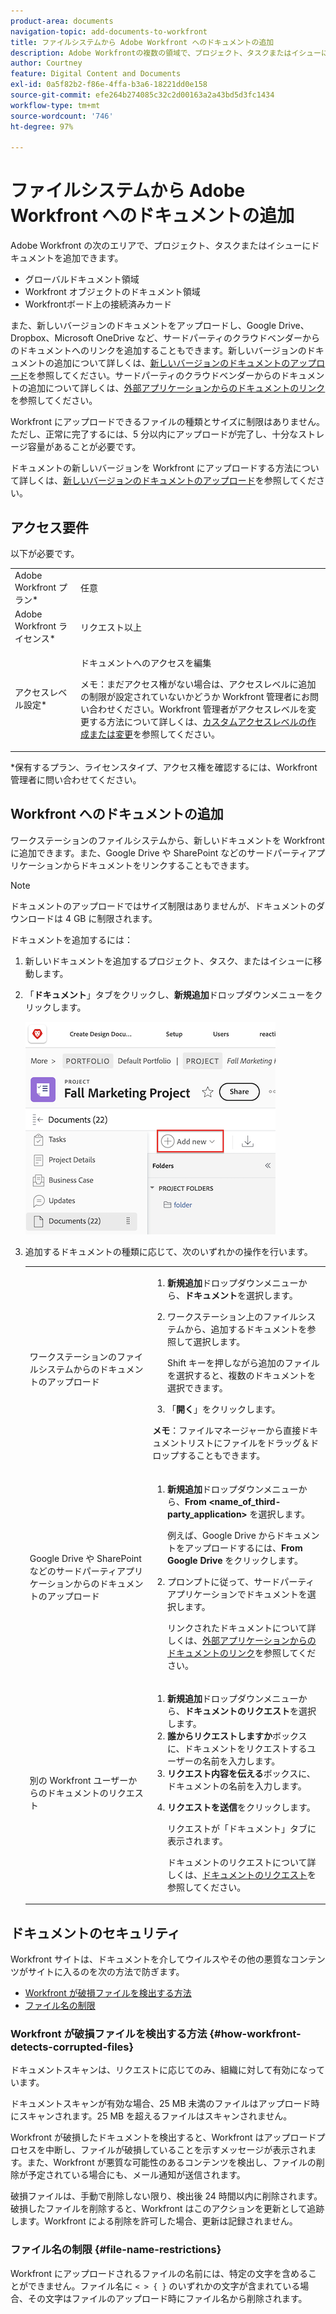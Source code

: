 ```yaml
---
product-area: documents
navigation-topic: add-documents-to-workfront
title: ファイルシステムから Adobe Workfront へのドキュメントの追加
description: Adobe Workfrontの複数の領域で、プロジェクト、タスクまたはイシューにドキュメントを追加できます。
author: Courtney
feature: Digital Content and Documents
exl-id: 0a5f82b2-f86e-4ffa-b3a6-18221dd0e158
source-git-commit: efe264b274085c32c2d00163a2a43bd5d3fc1434
workflow-type: tm+mt
source-wordcount: '746'
ht-degree: 97%

---
```


# ファイルシステムから Adobe Workfront へのドキュメントの追加

Adobe Workfront の次のエリアで、プロジェクト、タスクまたはイシューにドキュメントを追加できます。

* グローバルドキュメント領域
* Workfront オブジェクトのドキュメント領域
* Workfrontボード上の接続済みカード

また、新しいバージョンのドキュメントをアップロードし、Google Drive、Dropbox、Microsoft OneDrive など、サードパーティのクラウドベンダーからのドキュメントへのリンクを追加することもできます。新しいバージョンのドキュメントの追加について詳しくは、[新しいバージョンのドキュメントのアップロード](../../documents/managing-documents/upload-new-document-version.md)を参照してください。サードパーティのクラウドベンダーからのドキュメントの追加について詳しくは、[外部アプリケーションからのドキュメントのリンク](../../documents/adding-documents-to-workfront/link-documents-from-external-apps.md)を参照してください。

Workfront にアップロードできるファイルの種類とサイズに制限はありません。ただし、正常に完了するには、5 分以内にアップロードが完了し、十分なストレージ容量があることが必要です。

ドキュメントの新しいバージョンを Workfront にアップロードする方法について詳しくは、[新しいバージョンのドキュメントのアップロード](../../documents/managing-documents/upload-new-document-version.md)を参照してください。

## アクセス要件

以下が必要です。

<table style="table-layout:auto"> 
 <col> 
 <col> 
 <tbody> 
  <tr> 
   <td role="rowheader">Adobe Workfront プラン*</td> 
   <td> <p> 任意</p> </td> 
  </tr> 
  <tr> 
   <td role="rowheader">Adobe Workfront ライセンス*</td> 
   <td> <p>リクエスト以上</p> </td> 
  </tr> 
  <tr> 
   <td role="rowheader">アクセスレベル設定*</td> 
   <td> <p>ドキュメントへのアクセスを編集</p> <p>メモ：まだアクセス権がない場合は、アクセスレベルに追加の制限が設定されていないかどうか Workfront 管理者にお問い合わせください。Workfront 管理者がアクセスレベルを変更する方法について詳しくは、<a href="../../administration-and-setup/add-users/configure-and-grant-access/create-modify-access-levels.md" class="MCXref xref">カスタムアクセスレベルの作成または変更</a>を参照してください。</p> </td> 
  </tr> 
 </tbody> 
</table>

&#42;保有するプラン、ライセンスタイプ、アクセス権を確認するには、Workfront 管理者に問い合わせてください。

## Workfront へのドキュメントの追加

ワークステーションのファイルシステムから、新しいドキュメントを Workfront に追加できます。また、Google Drive や SharePoint などのサードパーティアプリケーションからドキュメントをリンクすることもできます。

>[!NOTE]
>
>ドキュメントのアップロードではサイズ制限はありませんが、ドキュメントのダウンロードは 4 GB に制限されます。

ドキュメントを追加するには：

1. 新しいドキュメントを追加するプロジェクト、タスク、またはイシューに移動します。
1. 「**ドキュメント**」タブをクリックし、**新規追加**&#x200B;ドロップダウンメニューをクリックします。

   ![](assets/add-new-doc.png)

1. 追加するドキュメントの種類に応じて、次のいずれかの操作を行います。

   <table style="table-layout:auto"> 
    <col> 
    <col> 
    <tbody> 
     <tr> 
      <td role="rowheader">ワークステーションのファイルシステムからのドキュメントのアップロード</td> 
      <td> 
       <ol> 
        <li value="1"><strong>新規追加</strong>ドロップダウンメニューから、<strong>ドキュメント</strong>を選択します。</li> 
        <li value="2"> <p>ワークステーション上のファイルシステムから、追加するドキュメントを参照して選択します。<br></p> <p>Shift キーを押しながら追加のファイルを選択すると、複数のドキュメントを選択できます。</p> </li> 
        <li value="3">「<strong>開く</strong>」をクリックします。</li> 
       </ol> 
       <p><b>メモ</b>：ファイルマネージャーから直接ドキュメントリストにファイルをドラッグ＆ドロップすることもできます。</td> 
     </tr> 
     <tr> 
      <td role="rowheader">Google Drive や SharePoint などのサードパーティアプリケーションからのドキュメントのアップロード</td> 
      <td> 
       <ol> 
        <li value="1"> <p><strong>新規追加</strong>ドロップダウンメニューから、<strong>From &lt;name_of_third-party_application&gt;</strong> を選択します。</p> <p>例えば、Google Drive からドキュメントをアップロードするには、<strong>From Google Drive</strong> をクリックします。</p> </li> 
        <li value="2"> <p>プロンプトに従って、サードパーティアプリケーションでドキュメントを選択します。<br></p> <p>リンクされたドキュメントについて詳しくは、<a href="../../documents/adding-documents-to-workfront/link-documents-from-external-apps.md" class="MCXref xref">外部アプリケーションからのドキュメントのリンク</a>を参照してください。</p> </li> 
       </ol> </td> 
     </tr> 
     <tr> 
      <td role="rowheader">別の Workfront ユーザーからのドキュメントのリクエスト</td> 
      <td> 
       <ol> 
        <li value="1"><strong>新規追加</strong>ドロップダウンメニューから、<strong>ドキュメントのリクエスト</strong>を選択します。</li> 
        <li value="2"><strong>誰からリクエストしますか</strong>ボックスに、ドキュメントをリクエストするユーザーの名前を入力します。</li> 
        <li value="3"><strong>リクエスト内容を伝える</strong>ボックスに、ドキュメントの名前を入力します。</li> 
        <li value="4"> <p><strong>リクエストを送信</strong>をクリックします。</p> <p>リクエストが「ドキュメント」タブに表示されます。</p> <p>ドキュメントのリクエストについて詳しくは、<a href="../../documents/adding-documents-to-workfront/request-a-document.md" class="MCXref xref">ドキュメントのリクエスト</a>を参照してください。</p> </li> 
       </ol> </td> 
     </tr> 
    </tbody> 
   </table>

## ドキュメントのセキュリティ

Workfront サイトは、ドキュメントを介してウイルスやその他の悪質なコンテンツがサイトに入るのを次の方法で防ぎます。

* [Workfront が破損ファイルを検出する方法](#how-workfront-detects-corrupted-files)
* [ファイル名の制限](#file-name-restrictions)

### Workfront が破損ファイルを検出する方法 {#how-workfront-detects-corrupted-files}

ドキュメントスキャンは、リクエストに応じてのみ、組織に対して有効になっています。

ドキュメントスキャンが有効な場合、25 MB 未満のファイルはアップロード時にスキャンされます。25 MB を超えるファイルはスキャンされません。

Workfront が破損したドキュメントを検出すると、Workfront はアップロードプロセスを中断し、ファイルが破損していることを示すメッセージが表示されます。また、Workfront が悪質な可能性のあるコンテンツを検出し、ファイルの削除が予定されている場合にも、メール通知が送信されます。

破損ファイルは、手動で削除しない限り、検出後 24 時間以内に削除されます。破損したファイルを削除すると、Workfront はこのアクションを更新として追跡します。Workfront による削除を許可した場合、更新は記録されません。

### ファイル名の制限 {#file-name-restrictions}

Workfront にアップロードされるファイルの名前には、特定の文字を含めることができません。ファイル名に `< > { }` のいずれかの文字が含まれている場合、その文字はファイルのアップロード時にファイル名から削除されます。
